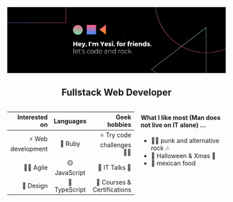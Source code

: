 <img src="./img/yesi.png" width="100%" height="15%">

<h2 style="text-align:center"> Fullstack Web Developer </h3>

<div style="display:flex; justify-content:center">

<p style="display:inline-block">

|      Interested on |   Languages   |                Geek hobbies |
| -----------------: | :-----------: | --------------------------: |
| ⚡ Web development |    🔴 Ruby    |   ⭐ Try code challenges 👩‍💻 |
|           🕵️‍♀️ Agile | 🟡 JavaScript |              💬 IT Talks 💌 |
|          🤘 Design | 🔵 TypeScript | 👀 Courses & Certifications |

</p>

<p style="display:inline-block; margin-left:3%">
<div>
<h4> What I like most (Man does not live on IT alone) ...</h4>
<ul>
<li>🏴‍☠️ punk and alternative rock 🎶</li>

<li>🎃 Halloween & Xmas 🎄</li>

<li>🌮 mexican food</li>
</ul>
</div>
</p>

</div>
<!--
**yesi-aracawa/yesi-aracawa** is a ✨ _special_ ✨ repository because its `README.md` (this file) appears on your GitHub profile.

Here are some ideas to get you started:

- 🔭 I’m currently working on ...
- 🌱 I’m currently learning ...
- 👯 I’m looking to collaborate on ...
- 🤔 I’m looking for help with ...
- 💬 Ask me about ...
- 📫 How to reach me: ...
- 😄 Pronouns: ...
- Fun fact: ...
  -->
